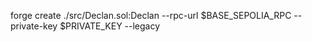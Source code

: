 forge create ./src/Declan.sol:Declan --rpc-url $BASE_SEPOLIA_RPC --private-key $PRIVATE_KEY --legacy
